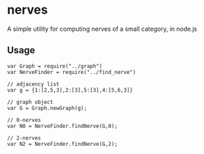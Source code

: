 nerves
======

A simple utility for computing nerves of a small category, in node.js

Usage
-----

    var Graph = require("../graph")
    var NerveFinder = require("../find_nerve")

    // adjacency list
    var g = {1:[2,5,3],2:[3],5:[3],4:[5,6,3]} 
  
    // graph object
    var G = Graph.newGraph(g);
	
    // 0-nerves
    var N0 = NerveFinder.findNerve(G,0);
	
    // 2-nerves
    var N2 = NerveFinder.findNerve(G,2);
